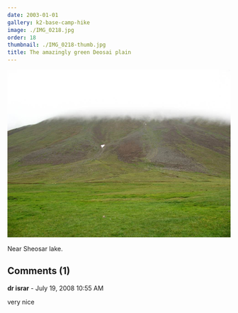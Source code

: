 ```yaml
---
date: 2003-01-01
gallery: k2-base-camp-hike
image: ./IMG_0218.jpg
order: 18
thumbnail: ./IMG_0218-thumb.jpg
title: The amazingly green Deosai plain
---
```


![The amazingly green Deosai plain](./IMG_0218.jpg)

Near Sheosar lake.

<div id="comments">

## Comments (1)

<div id="comment">

**dr israr** - July 19, 2008 10:55 AM

very nice

</div>

</div>